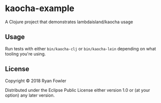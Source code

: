 # kaocha-example

A Clojure project that demonstrates lambdaisland/kaocha usage

## Usage

Run tests with either `bin/kaocha-clj` or `bin/kaocha-lein` depending on what tooling you're using.

## License

Copyright © 2018 Ryan Fowler

Distributed under the Eclipse Public License either version 1.0 or (at
your option) any later version.

